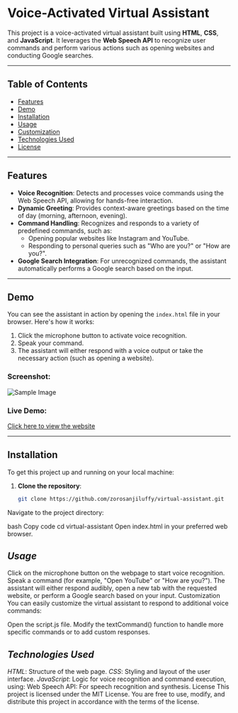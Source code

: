 # **Voice-Activated Virtual Assistant**

This project is a voice-activated virtual assistant built using **HTML**, **CSS**, and **JavaScript**. It leverages the **Web Speech API** to recognize user commands and perform various actions such as opening websites and conducting Google searches.

---

## **Table of Contents**

- [Features](#features)
- [Demo](#demo)
- [Installation](#installation)
- [Usage](#usage)
- [Customization](#customization)
- [Technologies Used](#technologies-used)
- [License](#license)

---

## **Features**

- **Voice Recognition**: Detects and processes voice commands using the Web Speech API, allowing for hands-free interaction.
- **Dynamic Greeting**: Provides context-aware greetings based on the time of day (morning, afternoon, evening).
- **Command Handling**: Recognizes and responds to a variety of predefined commands, such as:
  - Opening popular websites like Instagram and YouTube.
  - Responding to personal queries such as "Who are you?" or "How are you?".
- **Google Search Integration**: For unrecognized commands, the assistant automatically performs a Google search based on the input.

---

## **Demo**

You can see the assistant in action by opening the `index.html` file in your browser. Here's how it works:

1. Click the microphone button to activate voice recognition.
2. Speak your command.
3. The assistant will either respond with a voice output or take the necessary action (such as opening a website).

### **Screenshot**:

![Sample Image](https://im.ge/i/Screenshot-2024-10-18-181450.kC1IDY)

### **Live Demo**:

[Click here to view the website](https://zorosanjiluffy.github.io/AI/)

---

## **Installation**

To get this project up and running on your local machine:

1. **Clone the repository**:

   ```bash
   git clone https://github.com/zorosanjiluffy/virtual-assistant.git


Navigate to the project directory:

bash
Copy code
cd virtual-assistant
Open index.html in your preferred web browser.

## *Usage*
Click on the microphone button on the webpage to start voice recognition.
Speak a command (for example, "Open YouTube" or "How are you?").
The assistant will either respond audibly, open a new tab with the requested website, or perform a Google search based on your input.
Customization
You can easily customize the virtual assistant to respond to additional voice commands:

Open the script.js file.
Modify the textCommand() function to handle more specific commands or to add custom responses.


## *Technologies Used*
*HTML*: 
Structure of the web page.
*CSS*: Styling and layout of the user interface.
*JavaScript*: Logic for voice recognition and command execution, using:
Web Speech API: For speech recognition and synthesis.
License
This project is licensed under the MIT License. You are free to use, modify, and distribute this project in accordance with the terms of the license.
